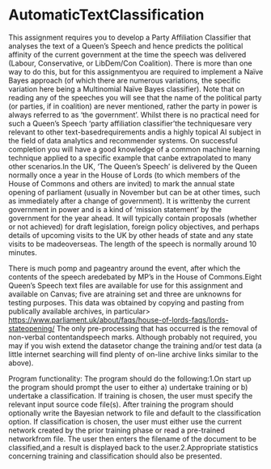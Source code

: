 # AutomaticTextClassification
This assignment requires you to develop a Party Affiliation Classifier that analyses the text of a Queen’s Speech and hence predicts the political affinity  of  the  current  government  at  the time  the  speech  was  delivered  (Labour,  Conservative,  or LibDem/Con Coalition).  There  is more than one way to do this, but for this assignmentyou are required to implement a Naïve Bayes  approach  (of  which  there  are  numerous  variations,  the  specific variation  here being  a Multinomial  Naïve  Bayes  classifier). Note  that  on  reading  any  of  the  speeches  you  will  see that the name of the political party (or parties, if in coalition) are never mentioned, rather the party in power is always referred to as ‘the government’. Whilst there is no practical need for such  a Queen’s Speech ‘party  affiliation  classifier’the  techniquesare  very  relevant  to  other text-basedrequirements  andis  a highly  topical  AI  subject  in  the  field  of  data analytics  and recommender  systems. On  successful completion you  will  have  a  good  knowledge  of  a common machine learning technique applied to a specific example that canbe extrapolated to many other scenarios.In the UK, ‘The Queen’s Speech’ is  delivered by  the  Queen  normally  once  a  year  in  the House of Lords (to which members of the House of Commons and others are invited) to mark the annual state opening of parliament (usually in November but can be at other times, such as immediately after a change of government). It is writtenby the current government in power and is a kind of ‘mission statement’ by the government for the year ahead. It will typically contain  proposals  (whether  or  not  achieved)  for  draft  legislation,  foreign  policy  objectives, and perhaps details of upcoming visits to the UK by other heads of state and any state visits to be  madeoverseas.  The  length  of  the  speech  is  normally  around  10  minutes. 

There  is  much pomp and pageantry around the event, after which the contents of the speech aredebated by MP’s in the House of Commons.Eight Queen’s Speech text  files  are  available  for  use  for  this  assignment and  available  on Canvas;  five  are  atraining set and three are  unknowns  for  testing  purposes.  This  data  was obtained by copying and pasting from publically available archives, in particular> https://www.parliament.uk/about/faqs/house-of-lords-faqs/lords-stateopening/ The  only  pre-processing that  has  occurred  is the  removal  of  non-verbal  contentandspeech marks. Although probably not required, you may if you wish extend the datasetor change the training and/or test  data  (a  little  internet  searching  will  find  plenty  of on-line  archive links similar to the above).

Program functionality: The program should do the following:1.On  start  up  the  program  should  prompt  the  user  to  either  a)  undertake  training  or  b) undertake a classification.  If  training  is  chosen,  the  user  must  specify  the  relevant input  source  code  file(s).  After  training  the  program  should  optionally  write  the Bayesian network  to  file  and  default  to  the  classification  option. If  classification  is chosen, the user must either use the current network created by the prior training phase or  read  a  pre-trained  networkfrom  file.  The  user  then  enters  the  filename  of  the document to be classified,and a result is displayed back to the user.2.Appropriate statistics concerning training and classification should also be presented.
